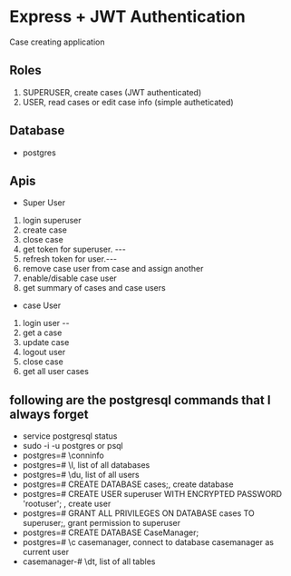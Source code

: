# Express + JWT Authentication

Case creating application

## Roles

1. SUPERUSER, create cases (JWT authenticated)
2. USER, read cases or edit case info (simple autheticated)

## Database

- postgres

## Apis

- Super User

1. login superuser
2. create case
3. close case
4. get token for superuser. ---
5. refresh token for user.---
6. remove case user from case and assign another
7. enable/disable case user
8. get summary of cases and case users

- case User

1. login user --
2. get a case
3. update case
4. logout user
5. close case
6. get all user cases

## following are the postgresql commands that I always forget

- service postgresql status
- sudo -i -u postgres or psql
- postgres=# \conninfo
- postgres=# \l, list of all databases
- postgres=# \du, list of all users
- postgres=# CREATE DATABASE cases;, create database
- postgres=# CREATE USER superuser WITH ENCRYPTED PASSWORD 'rootuser'; , create user
- postgres=# GRANT ALL PRIVILEGES ON DATABASE cases TO superuser;, grant permission to superuser
- postgres=# CREATE DATABASE CaseManager;
- postgres=# \c casemanager, connect to database casemanager as current user
- casemanager-# \dt, list of all tables
